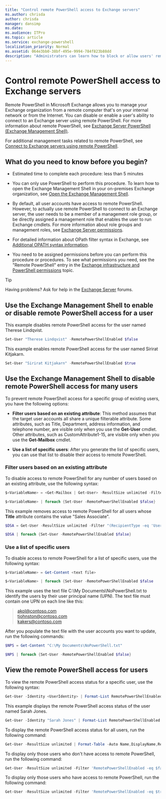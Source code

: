 ```yaml
---
title: "Control remote PowerShell access to Exchange servers"
ms.author: chrisda
author: chrisda
manager: dansimp
ms.date:
ms.audience: ITPro
ms.topic: article
ms.service: exchange-powershell
localization_priority: Normal
ms.assetid: 064e3bb0-38bf-495e-9994-784f823b88dd
description: "Administrators can learn how to block or allow users' remote PowerShell access to Exchange servers."
---
```


# Control remote PowerShell access to Exchange servers

Remote PowerShell in Microsoft Exchange allows you to manage your Exchange organization from a remote computer that's on your internal network or from the Internet. You can disable or enable a user's ability to connect to an Exchange server using remote PowerShell. For more information about remote PowerShell, see [Exchange Server PowerShell (Exchange Management Shell)](exchange-management-shell.md).

For additional management tasks related to remote PowerShell, see [Connect to Exchange servers using remote PowerShell](connect-to-exchange-servers-using-remote-powershell.md).

## What do you need to know before you begin?

- Estimated time to complete each procedure: less than 5 minutes

- You can only use PowerShell to perform this procedure. To learn how to open the Exchange Management Shell in your on-premises Exchange organization, see [Open the Exchange Management Shell](open-the-exchange-management-shell.md).

- By default, all user accounts have access to remote PowerShell. However, to actually use remote PowerShell to connect to an Exchange server, the user needs to be a member of a management role group, or be directly assigned a management role that enables the user to run Exchange cmdlets. For more information about role groups and management roles, see [Exchange Server permissions](https://docs.microsoft.com/Exchange/permissions/permissions).

- For detailed information about OPath filter syntax in Exchange, see [Additional OPATH syntax information](recipient-filters.md#additional-opath-syntax-information).

- You need to be assigned permissions before you can perform this procedure or procedures. To see what permissions you need, see the "Remote PowerShell" entry in the [Exchange infrastructure and PowerShell permissions](https://docs.microsoft.com/Exchange/permissions/feature-permissions/infrastructure-permissions) topic.

> [!TIP]
> Having problems? Ask for help in the [Exchange Server](https://go.microsoft.com/fwlink/p/?linkId=60612) forums.

## Use the Exchange Management Shell to enable or disable remote PowerShell access for a user

This example disables remote PowerShell access for the user named Therese Lindqvist.

```powershell
Set-User "Therese Lindqvist" -RemotePowerShellEnabled $false
```

This example enables remote PowerShell access for the user named Sirirat Kitjakarn.

```powershell
Set-User "Sirirat Kitjakarn" -RemotePowerShellEnabled $true
```

## Use the Exchange Management Shell to disable remote PowerShell access for many users

To prevent remote PowerShell access for a specific group of existing users, you have the following options:

- **Filter users based on an existing attribute**: This method assumes that the target user accounts all share a unique filterable attribute. Some attributes, such as Title, Department, address information, and telephone number, are visible only when you use the **Get-User** cmdlet. Other attributes, such as CustomAttribute1-15, are visible only when you use the **Get-Mailbox** cmdlet.

- **Use a list of specific users**: After you generate the list of specific users, you can use that list to disable their access to remote PowerShell.

### Filter users based on an existing attribute

To disable access to remote PowerShell for any number of users based on an existing attribute, use the following syntax:

```powershell
$<VariableName> = <Get-Mailbox | Get-User> -ResultSize unlimited -Filter <Filter>
```

```powershell
$<VariableName> | foreach {Set-User -RemotePowerShellEnabled $false}
```

This example removes access to remote PowerShell for all users whose **Title** attribute contains the value "Sales Associate".

```powershell
$DSA = Get-User -ResultSize unlimited -Filter "(RecipientType -eq 'UserMailbox') -and (Title -like '*Sales Associate*')"
```

```powershell
$DSA | foreach {Set-User -RemotePowerShellEnabled $false}
```

### Use a list of specific users

To disable access to remote PowerShell for a list of specific users, use the following syntax:

```powershell
$<VariableName> = Get-Content <text file>
```

```powershell
$<VariableName> | foreach {Set-User -RemotePowerShellEnabled $false
```

This example uses the text file C:\My Documents\NoPowerShell.txt to identify the users by their user principal name (UPN). The text file must contain one UPN on each line like this:

> akol@contoso.com <br> tjohnston@contoso.com <br> kakers@contoso.com

After you populate the text file with the user accounts you want to update, run the following commands:

```powershell
$NPS = Get-Content "C:\My Documents\NoPowerShell.txt"
```

```powershell
$NPS | foreach {Set-User -RemotePowerShellEnabled $false}
```

## View the remote PowerShell access for users

To view the remote PowerShell access status for a specific user, use the following syntax:

```powershell
Get-User -Identity <UserIdentity> | Format-List RemotePowerShellEnabled
```

This example displays the remote PowerShell access status of the user named Sarah Jones.

```powershell
Get-User -Identity "Sarah Jones" | Format-List RemotePowerShellEnabled
```

To display the remote PowerShell access status for all users, run the following command:

```powershell
Get-User -ResultSize unlimited | Format-Table -Auto Name,DisplayName,RemotePowerShellEnabled
```

To display only those users who don't have access to remote PowerShell, run the following command:

```powershell
Get-User -ResultSize unlimited -Filter 'RemotePowerShellEnabled -eq $false'
```

To display only those users who have access to remote PowerShell, run the following command:

```powershell
Get-User -ResultSize unlimited -Filter 'RemotePowerShellEnabled -eq $true'
```
